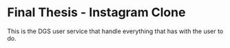 # Final Thesis - Instagram Clone

This is the DGS user service that handle everything that has with the user to do.
